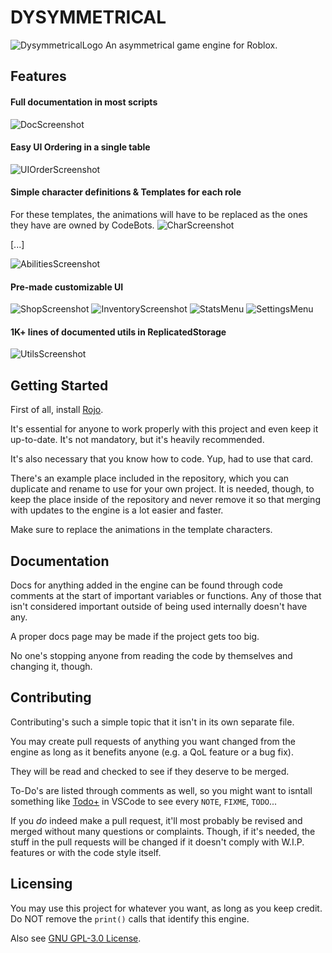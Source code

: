 # DYSYMMETRICAL
![DysymmetricalLogo](dysdocs/icon.png)
An asymmetrical game engine for Roblox.

## Features

#### Full documentation in most scripts
![DocScreenshot](dysdocs/docs-ss.png)
#### Easy UI Ordering in a single table
![UIOrderScreenshot](dysdocs/uiorder-ss.png)
#### Simple character definitions & Templates for each role
For these templates, the animations will have to be replaced as the ones they have are owned by CodeBots.
![CharScreenshot](dysdocs/chardef-ss.png)

[...]

![AbilitiesScreenshot](dysdocs/abilitydef-ss.png)
#### Pre-made customizable UI
![ShopScreenshot](dysdocs/shop-ss.png)
![InventoryScreenshot](dysdocs/inventory-ss.png)
![StatsMenu](dysdocs/stats-ss.png)
![SettingsMenu](dysdocs/settings-ss.png)

#### 1K+ lines of documented utils in ReplicatedStorage
![UtilsScreenshot](dysdocs/utils-ss.png)


## Getting Started
First of all, install [Rojo](https://rojo.space/docs/v7/getting-started/installation/).

It's essential for anyone to work properly with this project and even keep it up-to-date.
It's not mandatory, but it's heavily recommended.

It's also necessary that you know how to code. Yup, had to use that card.

There's an example place included in the repository, which you can duplicate and rename to use for your own project.
It is needed, though, to keep the place inside of the repository and never remove it so that merging with updates to the engine is a lot easier and faster.

Make sure to replace the animations in the template characters.

## Documentation
Docs for anything added in the engine can be found through code comments at the start of important variables or functions. Any of those that isn't considered important outside of being used internally doesn't have any.

A proper docs page may be made if the project gets too big.

No one's stopping anyone from reading the code by themselves and changing it, though.

## Contributing
Contributing's such a simple topic that it isn't in its own separate file.

You may create pull requests of anything you want changed from the engine as long as it benefits anyone (e.g. a QoL feature or a bug fix).

They will be read and checked to see if they deserve to be merged.

To-Do's are listed through comments as well, so you might want to isntall something like [Todo+](https://marketplace.visualstudio.com/items?itemName=fabiospampinato.vscode-todo-plus) in VSCode to see every `NOTE`, `FIXME`, `TODO`...

If you *do* indeed make a pull request, it'll most probably be revised and merged without many questions or complaints.
Though, if it's needed, the stuff in the pull requests will be changed if it doesn't comply with W.I.P. features or with the code style itself.

## Licensing
You may use this project for whatever you want, as long as you keep credit.
Do NOT remove the `print()` calls that identify this engine.

Also see [GNU GPL-3.0 License](https://www.gnu.org/licenses/gpl-3.0.html).
